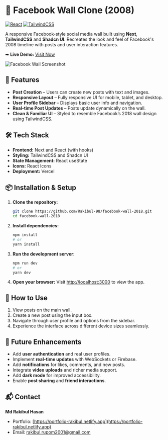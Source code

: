# 📱 Facebook Wall Clone (2008)

[![React](https://img.shields.io/badge/React-19.0.0-%2361DAFB)](https://reactjs.org/)
[![TailwindCSS](https://img.shields.io/badge/TailwindCSS-4.1.24-%2338B2AC)](https://tailwindcss.com/)

A responsive Facebook-style social media wall built using **Next**, **TailwindCSS** and **Shadcn UI**. Recreates the look and feel of Facebook's 2008 timeline with posts and user interaction features.

➡ **Live Demo:** [Visit Now](https://facebook-wall-2018-rakibul.vercel.app)

![Facebook Wall Screenshot](https://i.ibb.co/9mPHGn3Y/screencapture-facebook-wall-2018-rakibul-vercel-app-2025-07-06-12-17-52.png)

## 🚀 Features

- **Post Creation** – Users can create new posts with text and images.
- **Responsive Layout** – Fully responsive UI for mobile, tablet, and desktop.
- **User Profile Sidebar** – Displays basic user info and navigation.
- **Real-time Post Updates** – Posts update dynamically on the wall.
- **Clean & Familiar UI** – Styled to resemble Facebook’s 2018 wall design using TailwindCSS.

## 🛠 Tech Stack

- **Frontend:** Next and React (with hooks)
- **Styling:** TailwindCSS and Shadcn UI
- **State Management:** React useState
- **Icons:** React Icons
- **Deployment:** Vercel

## 📦 Installation & Setup

1. **Clone the repository:**

   ```bash
   git clone https://github.com/Rakibul-98/facebook-wall-2018.git
   cd facebook-wall-2018
   ```

2. **Install dependencies:**

   ```bash
   npm install
   # or
   yarn install
   ```

3. **Run the development server:**

   ```bash
   npm run dev
   # or
   yarn dev
   ```

4. **Open your browser:**
   Visit [http://localhost:3000](http://localhost:3000) to view the app.

## 🎯 How to Use

1. View posts on the main wall.
2. Create a new post using the input box.
3. Navigate through user profile and options from the sidebar.
4. Experience the interface across different device sizes seamlessly.

## 🌟 Future Enhancements

- Add **user authentication** and real user profiles.
- Implement **real-time updates** with WebSockets or Firebase.
- Add **notifications** for likes, comments, and new posts.
- Integrate **video uploads** and richer media support.
- Add **dark mode** for improved accessibility.
- Enable **post sharing** and **friend interactions**.

## 📬 Contact

**Md Rakibul Hasan**

- Portfolio: [https://portfolio-rakibul.netlify.app](https://portfolio-rakibul.netlify.app)
- Email: [rakibul.rupom2001@gmail.com](mailto:rakibul.rupom2001@gmail.com)
